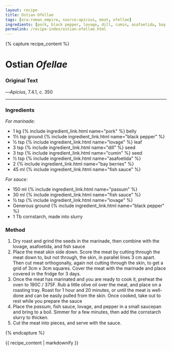 ```yaml
---
layout: recipe
title: Ostian Ofellae
tags: [era:roman_empire, source:apicius, meat, ofellae]
ingredients: [pork, black pepper, lovage, dill, cumin, asafoetida, bay berries, fish sauce, passum, cornstarch]
permalink: /recipe-index/ostian-ofellae.html
---
```


{% capture recipe_content %}
# Ostian *Ofellae*

### Original Text
<!-- TODO: Add original Latin text from Apicius 7.4.1 -->

<!-- TODO: Add English translation -->

—*Apicius*, 7.4.1, c. 350

___

<!-- TODO: Add description paragraph about ofellae and their significance in Roman cuisine -->

### Ingredients
*For marinade:*
- 1 kg {% include ingredient_link.html name="pork" %} belly
- 1½ tsp ground {% include ingredient_link.html name="black pepper" %}
- ½ tsp {% include ingredient_link.html name="lovage" %} leaf
- 3 tsp {% include ingredient_link.html name="dill" %} seed
- 3 tsp {% include ingredient_link.html name="cumin" %} seed
- ½ tsp {% include ingredient_link.html name="asafoetida" %}
- 2 {% include ingredient_link.html name="bay berries" %}
- 45 ml {% include ingredient_link.html name="fish sauce" %}

*For sauce:*
- 150 ml {% include ingredient_link.html name="passum" %}
- 30 ml {% include ingredient_link.html name="fish sauce" %}
- ½ tsp {% include ingredient_link.html name="lovage" %}
- Generous ground {% include ingredient_link.html name="black pepper" %}
- 1 Tb cornstarch, made into slurry

### Method
1. Dry roast and grind the seeds in the marinade, then combine with the lovage, asafoetida, and fish sauce
2. Place the meat skin side down. Score the meat by cutting through the meat down to, but not through, the skin, in parallel lines 3 cm apart. Then cut meat orthogonally, again not cutting through the skin, to get a grid of 3cm x 3cm squares. Cover the meat with the marinade and place covered in the fridge for 3 days.
3. Once the meat has marinated and you are ready to cook it, preheat the oven to 190C / 375F. Rub a little olive oil over the meat, and place on a roasting tray. Roast for 1 hour and 20 minutes, or until the meat is well-done and can be easily pulled from the skin. Once cooked, take out to rest while you prepare the sauce
4. Place the *passum*, fish sauce, lovage, and pepper in a small saucepan and bring to a boil. Simmer for a few minutes, then add the cornstarch slurry to thicken.
5. Cut the meat into pieces, and serve with the sauce.

{% endcapture %}

{{ recipe_content | markdownify }} 